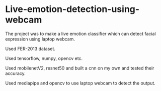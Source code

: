 # Live-emotion-detection-using-webcam

The project was to make a live emotion classifier which can detect facial expression using laptop webcam.


Used FER-2013 dataset.


Used tensorflow, numpy, opencv etc.


Used mobilenetV2, resnet50 and built a cnn on my own and tested their accuracy.


Used mediapipe and opencv to use laptop webcam to detect the output.
